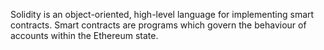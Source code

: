 Solidity is an object-oriented, high-level language for implementing smart contracts. Smart contracts are programs which govern the behaviour of accounts within the Ethereum state.
